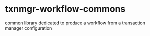 txnmgr-workflow-commons
=======================

common library dedicated to produce a workflow from a transaction manager configuration